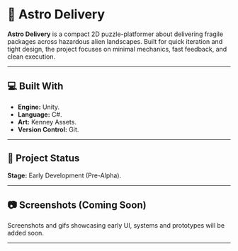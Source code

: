 # 🚀 Astro Delivery

**Astro Delivery** is a compact 2D puzzle-platformer about delivering fragile packages across hazardous alien landscapes. Built for quick iteration and tight design, the project focuses on minimal mechanics, fast feedback, and clean execution.  

---

## 💻 Built With

- **Engine:** Unity.
- **Language:** C#.
- **Art:** Kenney Assets.
- **Version Control:** Git.

---

## 🚧 Project Status

**Stage:** Early Development (Pre-Alpha).

---

## 📷 Screenshots (Coming Soon)

Screenshots and gifs showcasing early UI, systems and prototypes will be added soon.

---

